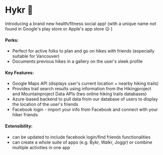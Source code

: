 # Hykr :evergreen_tree:

Introducing a brand new health/fitness social app! (with a unique name not found in Google's play store or Apple's app store :wink: )

#### Perks:
- Perfect for active folks to plan and go on hikes with friends (especially suitable for Vancouver)
- Documents previous hikes in a gallery on the user's sleek profile

#### Key Features:
-  Google Maps API (displays user's current location + nearby hiking trails)
-  Provides trail search results using information from the Hikingproject and Mountainproject Data APIs (two online hiking trails databases) 
-  Azure-based backend to pull data from our database of users to display the location of the user's friends
-  Facebook login - import your info from Facebook and connect with your hiker friends

#### Extensibility:
- can be updated to include facebook login/find friends functionalities
- can create a whole suite of apps (e.g. Bykr, Walkr, Joggr) or combine multiple activities in one app
